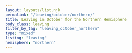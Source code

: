 ```yaml
---
layout: layouts/list.njk
permalink: "/leaving/october/northern/"
title: Leaving in October for the Northern Hemisphere
body_class: leaving
filter_by_tag: "leaving_october_northern"
type: "mixed"
listing: "leaving"
hemisphere: "northern"
---
```

